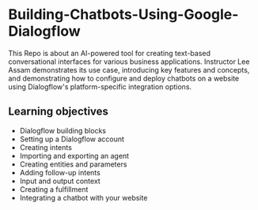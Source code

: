 # Building-Chatbots-Using-Google-Dialogflow
This Repo is about an AI-powered tool for creating text-based conversational interfaces for various business applications. Instructor Lee Assam demonstrates its use case, introducing key features and concepts, and demonstrating how to configure and deploy chatbots on a website using Dialogflow's platform-specific integration options.

## Learning objectives
* Dialogflow building blocks
* Setting up a Dialogflow account
* Creating intents
* Importing and exporting an agent
* Creating entities and parameters
* Adding follow-up intents
* Input and output context
* Creating a fulfillment
* Integrating a chatbot with your website
